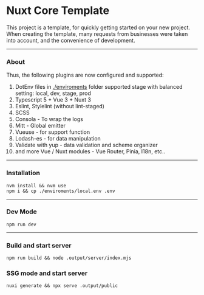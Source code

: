# Nuxt Core Template

This project is a template, for quickly getting started on your new project.
When creating the template, many requests from businesses were taken into account, and the convenience of development.

---
### About

Thus, the following plugins are now configured and supported:
1. DotEnv files in [./enviroments]() folder supported stage with balanced setting: local, dev, stage, prod
0. Typescript 5 + Vue 3 + Nuxt 3
0. Eslint, Stylelint (without lint-staged)
0. SCSS
0. Consola - To wrap the logs
0. Mitt - Global emitter
0. Vueuse - for support function
0. Lodash-es - for data manipulation
0. Validate with yup - data validation and scheme organizer
0. and more Vue / Nuxt modules - Vue Router, Pinia, I18n, etc..

---

### Installation

```shell
nvm install && nvm use
npm i && cp ./enviroments/local.env .env
```

---

### Dev Mode

```shell
npm run dev
```

---

### Build and start server

```shell
npm run build && node .output/server/index.mjs 
```
### SSG mode and start server

```shell
nuxi generate && npx serve .output/public
```
